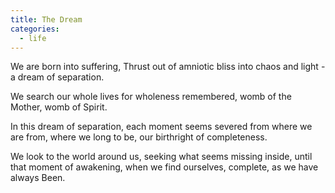 ```yaml
---
title: The Dream
categories:
  - life
---
```

We are born into suffering,
Thrust out of amniotic bliss
into chaos and light -
a dream of separation.

We search our whole lives
for wholeness remembered,
womb of the Mother,
womb of Spirit.

In this dream of separation,
each moment seems severed
from where we are from,
where we long to be,
our birthright of completeness.

We look to the world around us,
seeking what seems missing inside,
until that moment of awakening,
when we find ourselves, complete,
as we have always Been.
